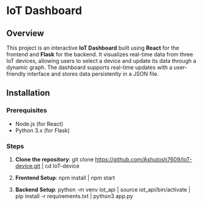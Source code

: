# IoT Dashboard

## Overview

This project is an interactive **IoT Dashboard** built using **React** for the frontend and **Flask** for the backend. It visualizes real-time data from three IoT devices, allowing users to select a device and update its data through a dynamic graph. The dashboard supports real-time updates with a user-friendly interface and stores data persistently in a JSON file.

## Installation

### Prerequisites

- Node.js (for React)
- Python 3.x (for Flask)

### Steps

1. **Clone the repository**:
   git clone https://github.com/Ashutosh7609/IoT-device.git | 
   cd IoT-device

2. **Frontend Setup**:
   npm install | 
   npm start

3. **Backend Setup**:
   python -m venv iot_api | 
   source iot_api/bin/activate | 
   pip install -r requirements.txt | 
   python3 app.py

